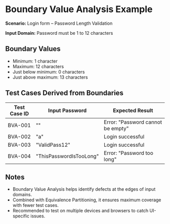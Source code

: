 # Boundary Value Analysis Example

**Scenario:** Login form – Password Length Validation

**Input Domain:** Password must be 1 to 12 characters  

## Boundary Values
- Minimum: 1 character
- Maximum: 12 characters
- Just below minimum: 0 characters
- Just above maximum: 13 characters

## Test Cases Derived from Boundaries

| Test Case ID | Input Password           | Expected Result                         |
|--------------|-------------------------|----------------------------------------|
| BVA-001      | ""                      | Error: "Password cannot be empty"      |
| BVA-002      | "a"                     | Login successful                        |
| BVA-003      | "ValidPass12"           | Login successful                        |
| BVA-004      | "ThisPasswordIsTooLong" | Error: "Password too long"             |

## Notes
- Boundary Value Analysis helps identify defects at the edges of input domains.
- Combined with Equivalence Partitioning, it ensures maximum coverage with fewer test cases.
- Recommended to test on multiple devices and browsers to catch UI-specific issues.
